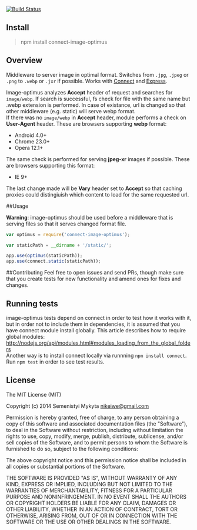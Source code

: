 [![Build Status](https://travis-ci.org/msemenistyi/connect-image-optimus.png)](https://travis-ci.org/msemenistyi/connect-image-optimus)

## Install
> npm install connect-image-optimus

## Overview
Middleware to server image in optimal format. Switches from `.jpg`, `.jpeg` or 
`.png` to `.webp` or `.jxr` if possible.
Works with [Connect](https://github.com/senchalabs/connect/) 
and [Express](https://github.com/visionmedia/express).

Image-optimus analyzes **Accept** header of request and searches for `image/webp`.
If search is successful, fs check for file with the same name but .webp extension 
is performed. In case of existance, url is changed so that other middleware 
(e.g. static) will serve webp format.   
If there was no `image/webp` in **Accept** header, module performs a check on 
**User-Agent** header. These are browsers supporting **webp** format:
- Android 4.0+ 
- Chrome 23.0+
- Opera 12.1+

The same check is performed for serving **jpeg-xr** images if possible.
These are browsers supporting this format:
- IE 9+

The last change made will be **Vary** header set to **Accept** so that caching
proxies could distingiuish which content to load for the same requested url.

##Usage

**Warning**: image-optimus should be used before a middleware that is serving 
files so that it serves changed format file.   

```js
var optimus = require('connect-image-optimus');

var staticPath = __dirname + '/static/';

app.use(optimus(staticPath));
app.use(connect.static(staticPath));
```
##Contributing
Feel free to open issues and send PRs, though make sure that you create tests
for new functionality and amend ones for fixes and changes. 

## Running tests
image-optimus tests depend on connect in order to test how it works 
with it, but in order not to include them in dependencies, it is assumed that 
you have connect module install globally.
This article describes how to require global modules:
http://nodejs.org/api/modules.html#modules_loading_from_the_global_folders  
Another way is to install connect locally via runnning `npm install connect`.    
Run `npm test` in order to see test results.

## License

The MIT License (MIT)

Copyright (c) 2014 Semenistyi Mykyta nikeiwe@gmail.com

Permission is hereby granted, free of charge, to any person obtaining a copy
of this software and associated documentation files (the "Software"), to deal
in the Software without restriction, including without limitation the rights
to use, copy, modify, merge, publish, distribute, sublicense, and/or sell
copies of the Software, and to permit persons to whom the Software is
furnished to do so, subject to the following conditions:

The above copyright notice and this permission notice shall be included in
all copies or substantial portions of the Software.

THE SOFTWARE IS PROVIDED "AS IS", WITHOUT WARRANTY OF ANY KIND, EXPRESS OR
IMPLIED, INCLUDING BUT NOT LIMITED TO THE WARRANTIES OF MERCHANTABILITY,
FITNESS FOR A PARTICULAR PURPOSE AND NONINFRINGEMENT. IN NO EVENT SHALL THE
AUTHORS OR COPYRIGHT HOLDERS BE LIABLE FOR ANY CLAIM, DAMAGES OR OTHER
LIABILITY, WHETHER IN AN ACTION OF CONTRACT, TORT OR OTHERWISE, ARISING FROM,
OUT OF OR IN CONNECTION WITH THE SOFTWARE OR THE USE OR OTHER DEALINGS IN
THE SOFTWARE.